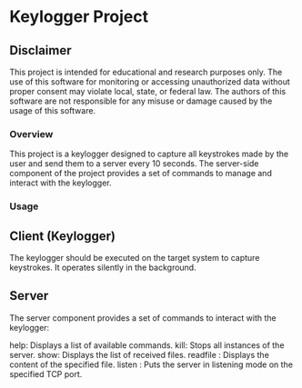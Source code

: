 # Keylogger Project

## Disclaimer
This project is intended for educational and research purposes only. The use of this software for monitoring or accessing unauthorized data without proper consent may violate local, state, or federal law. The authors of this software are not responsible for any misuse or damage caused by the usage of this software.

### Overview
This project is a keylogger designed to capture all keystrokes made by the user and send them to a server every 10 seconds. The server-side component of the project provides a set of commands to manage and interact with the keylogger.

### Usage

## Client (Keylogger)
The keylogger should be executed on the target system to capture keystrokes. It operates silently in the background.

## Server
The server component provides a set of commands to interact with the keylogger:

help: Displays a list of available commands.
kill: Stops all instances of the server.
show: Displays the list of received files.
readfile <filename>: Displays the content of the specified file.
listen <port>: Puts the server in listening mode on the specified TCP port.
